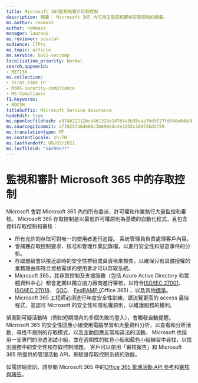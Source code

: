 ```yaml
---
title: Microsoft 365監視和審計存取控制
description: 摘要： Microsoft 365 內可用之監控和審核存取控制的摘要。
ms.author: robmazz
author: robmazz
manager: laurawi
ms.reviewer: sosstah
audience: ITPro
ms.topic: article
ms.service: O365-seccomp
localization_priority: Normal
search.appverid:
- MET150
ms.collection:
- Strat_O365_IP
- M365-security-compliance
- MS-Compliance
f1.keywords:
- NOCSH
titleSuffix: Microsoft Service Assurance
hideEdit: true
ms.openlocfilehash: e374b22212bce461329e14764a3b35eaa76d5f27fd340e64b9b64fb26ecf35f6
ms.sourcegitcommit: af1925730de60c3b698edc4e1355c38972bdd759
ms.translationtype: MT
ms.contentlocale: zh-TW
ms.lasthandoff: 08/05/2021
ms.locfileid: "54290577"
---
```

# <a name="monitoring-and-auditing-access-controls-in-microsoft-365"></a>監視和審計 Microsoft 365 中的存取控制

Microsoft 會對 Microsoft 365 內的所有委派、許可權和作業執行大量監控和審核。 Microsoft 365 存取控制是以最低許可權原則為基礎的自動化程式，且包含資料存取控制和審核：

- 所有允許的存取可對唯一的使用者進行追蹤。 系統管理員負責處理客戶內容。
- 會捕獲存取控制要求、核准和管理作業記錄檔，以進行安全性和惡意事件的分析。
- 存取層級會以接近即時的安全性群組成員資格來檢查，以確保只有具備授權的業務理由和符合資格需求的使用者才可以存取系統。
- Microsoft 365，其存取控制及支援服務（包括 Azure Active Directory 和實體資料中心）都會定期以獨立協力廠商進行審核，以符合[ISO/IEC 27001](https://www.microsoft.com/TrustCenter/Compliance/iso-iec-27001)、 [ISO/IEC 27018](https://www.microsoft.com/TrustCenter/Compliance/iso-iec-27018)、 [SOC](https://www.microsoft.com/TrustCenter/Compliance/SOC)、 [FedRAMP (](https://www.microsoft.com/TrustCenter/Compliance/FedRAMP)Office 365) ，以及其他[標準](https://www.microsoft.com/TrustCenter/Compliance?service=Office#Icons)。
- Microsoft 365 工程師必須進行年度安全性訓練，請流覽更高的 access 最佳程式，並認可 Microsoft 的安全性和隱私權原則，以維護服務的權利。

偵測到可疑活動時（例如短期間內的多個失敗的登入），會觸發自動提醒。 Microsoft 365 的安全性回應小組使用電腦學習和大量資料分析，以查看和分析活動、尋找不規則的存取模式，以及主動回應反常和違法的活動。 Microsoft 也採用一支專門的滲透測試小組，並在週期性的紅色小組和藍色小組練習中尋找，以找出服務中的安全性和存取控制問題。 客戶可以使用「審核報告」和 Microsoft 365 所提供的管理活動 API，來驗證存取控制系統的效能。

如需詳細資訊，請參閱 Microsoft 365 中的[Office 365 管理活動 API 參考](/office/office-365-management-api/office-365-management-activity-api-reference)和[審核與報告](assurance-auditing-and-reporting-overview.md)。
